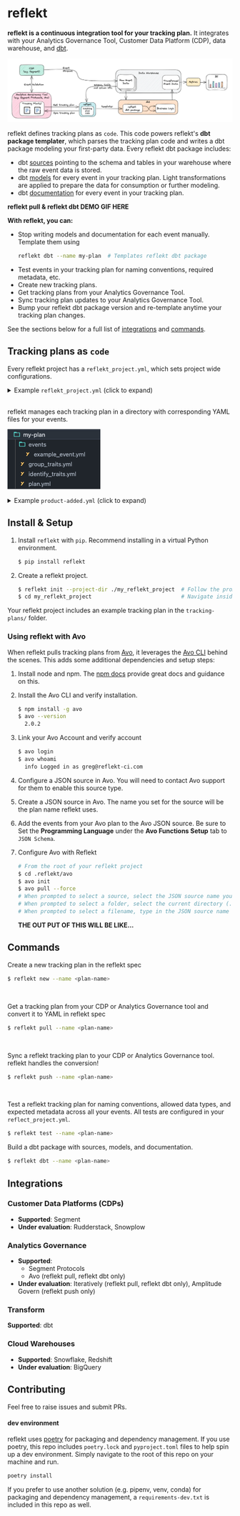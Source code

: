<!--
SPDX-FileCopyrightText: 2022 Gregory Clunies <greg@reflekt-ci.com>

SPDX-License-Identifier: Apache-2.0
-->

# reflekt
**reflekt is a continuous integration tool for your tracking plan.** It integrates with your Analytics Governance Tool, Customer Data Platform (CDP), data warehouse, and [dbt](https://www.getdbt.com/).

![reflekt-arch](/docs/reflekt-arch.png)

reflekt defines tracking plans as `code`. This code powers reflekt's **dbt package templater**, which parses the tracking plan code and writes a dbt package modeling your first-party data. Every reflekt dbt package includes:
- dbt [sources](https://docs.getdbt.com/docs/building-a-dbt-project/using-sources) pointing to the schema and tables in your warehouse where the raw event data is stored.
- dbt [models](https://docs.getdbt.com/docs/building-a-dbt-project/building-models) for every event in your tracking plan. Light transformations are applied to prepare the data for consumption or further modeling.
- dbt [documentation](https://docs.getdbt.com/docs/building-a-dbt-project/documentation) for every event in your tracking plan.

**reflekt pull & reflekt dbt DEMO GIF HERE**

**With reflekt, you can:**
- Stop writing models and documentation for each event manually. Template them using
  ```bash
  reflekt dbt --name my-plan  # Templates reflekt dbt package
  ```
- Test events in your tracking plan for naming conventions, required metadata, etc.
- Create new tracking plans.
- Get tracking plans from your Analytics Governance Tool.
- Sync tracking plan updates to your Analytics Governance Tool.
- Bump your reflekt dbt package version and re-template anytime your tracking plan changes.


See the sections below for a full list of [integrations](https://github.com/GClunies/reflekt#integrations) and [commands](https://github.com/GClunies/reflekt#integrations).

## Tracking plans as `code`
Every reflekt project has a `reflekt_project.yml`, which sets project wide configurations.
<br>

<details><summary>Example <code>reflekt_project.yml</code> (click to expand)</summary><p>

```yaml
# reflekt_project.yml

# NOTE - Configs below are required unless flagged with # OPTIONAL comment

name: default_project

config_profile: default_profile  # Profile defined in reflekt_config.yml

# config_path: /absolute/path/to/reflekt_config.yml  # OPTIONAL

tracking_plans:
  naming:
    # For `events:` and `properties:` below:
    #   - Provide one of `casing` or `pattern` (regex).
    #   - Set whether numbers are allowed in event/property names
    events:
      case: title  # One of title|snake|camel
      # pattern: 'your-regex-here'
      allow_numbers: true
      reserved: []  # Reserved event names (casing matters)

    properties:
      case: snake  # One of title|snake|camel
      # pattern: 'your-regex-here'
      allow_numbers: true
      reserved: [] # Reserved property names (casing matters)

  data_types:
    # Specify allowed data types. Available types listed below
    allowed:
      - string
      - integer
      - boolean
      - number
      - object
      - array
      - any
      - 'null'  # Specify null type in quotes

  plan_db_schemas:
    # For each reflekt tracking plan, specify schema in database with raw event data.
    # Replace the example mapping below with your mappings
    example-plan: example_schema

  # OPTIONAL (uncomment `metadata:` block to use)
  # Define a schema for event metadata, this is tested when running
  #     `reflekt test --name <plan-name>`
  metadata:
    schema:
      # Example metadata schema
      product_owner: John
        type: string
        required: true
      code_owner: Jane
        required: true
        type: string
      stakeholders:
        type: string
        allowed:
          - Product
          - Engineering
          - Data

dbt:
  sources:
    # Prefix for dbt package sources
    prefix: src_reflekt_

  models:
    # Prefix for dbt package staging models & docs
    prefix: reflekt_
    materialized: incremental  # One of view|incremental
    # OPTIONAL (Required if `materialized: incremental`)
    # `incremental_logic:` specifies incremental logic to use when templating dbt models.
    # This should include the {%- if is_incremental() %} ... {%- endif %} block
    # Article on dbt incremental logic: https://discourse.getdbt.com/t/on-the-limits-of-incrementality/303
    incremental_logic: |
      {%- if is_incremental() %}
      where received_at >= ( select max(received_at_tstamp)::date from {{ this }} )
      {%- endif %}

  # OPTIONAL
  # For each reflekt tracking plan, you can specify the schema where dbt pkg
  # models will be materialized. Uncomment `pkg_db_schemas:` block to use.
  pkg_db_schemas:
    example-plan: example_schema

```
</p></details>
<br>

reflekt manages each tracking plan in a directory with corresponding YAML files for your events.

![my-plan](/docs/my-plan.png)

<details><summary>Example <code>product-added.yml</code> (click to expand)</summary><p>

```yaml
# product-added.yml
- version: 1
  name: Product Added
  description: Fired when a user adds a product to their cart.
  metadata:  # Set event metadata. Configure metadata tests in reflekt_project.yml
    product_owner: pm-name
    code_owner: eng-squad-1
    priority: 1
  properties:
    - name: cart_id
      description: Cart ID to which the product was added to.
      type: string
      required: true    # Specify property is required
    - name: product_id
      description: Database ID of the product being viewed.
      type: integer
      required: true
    - name: name
      description: Name of the product.
      type: string     # Specify property type
      required: true
    - name: variant
      description: Variant of the product (e.g. small, medium, large).
      type: string
      enum:            # Enumerated list of allowed values
        - small
        - medium
        - large
      required: false  # Property is not required
    - name: price
      description: Price ($) of the product added to the cart.
      type: number
      required: true
    - name: quantity
      description: Quantity of the product added to the cart.
      type: integer
      required: true
```
</p></details>

## Install & Setup
1. Install `reflekt` with `pip`. Recommend installing in a virtual Python environment.
   ```bash
   $ pip install reflekt
   ```

2. Create a reflekt project.
   ```bash
   $ reflekt init --project-dir ./my_reflekt_project  # Follow the prompts
   $ cd my_reflekt_project                            # Navigate inside project
   ```

Your reflekt project includes an example tracking plan in the `tracking-plans/` folder.

### Using reflekt with Avo
When reflekt pulls tracking plans from [Avo](https://www.avo.app/), it leverages the [Avo CLI](https://www.avo.app/docs/implementation/cli) behind the scenes. This adds some additional dependencies and setup steps:
1. Install node and npm. The [npm docs](https://docs.npmjs.com/downloading-and-installing-node-js-and-npm) provide great docs and guidance on this.
2. Install the Avo CLI and verify installation.
   ```bash
   $ npm install -g avo
   $ avo --version
     2.0.2
   ```
3. Link your Avo Account and verify account
   ```bash
   $ avo login
   $ avo whoami
     info Logged in as greg@reflekt-ci.com
   ```
4. Configure a JSON source in Avo. You will need to contact Avo support for them to enable this source type.
5. Create a JSON source in Avo. The name you set for the source will be the plan name reflekt uses.
6. Add the events from your Avo plan to the Avo JSON source. Be sure to Set the **Programming Language** under the **Avo Functions Setup** tab to `JSON Schema`.
7. Configure Avo with Reflekt
   ```bash
   # From the root of your reflekt project
   $ cd .reflekt/avo
   $ avo init
   $ avo pull --force
   # When prompted to select a source, select the JSON source name you created
   # When prompted to select a folder, select the current directory (.)
   # When prompted to select a filename, type in the JSON source name (casing matters!)
   ```

   **THE OUT PUT OF THIS WILL BE LIKE...**

## Commands
Create a new tracking plan in the reflekt spec
```zsh
$ reflekt new --name <plan-name>
```
<br>

Get a tracking plan from your CDP or Analytics Governance tool and convert it to YAML in reflekt spec
```zsh
$ reflekt pull --name <plan-name>
```
<br>

Sync a reflekt tracking plan to your CDP or Analytics Governance tool. reflekt handles the conversion!
```zsh
$ reflekt push --name <plan-name>
```
<br>

Test a reflekt tracking plan for naming conventions, allowed data types, and expected metadata across all your events. All tests are configured in your `reflect_project.yml`.
```zsh
$ reflekt test --name <plan-name>
```

Build a dbt package with sources, models, and documentation.
```zsh
$ reflekt dbt --name <plan-name>
```

## Integrations
### Customer Data Platforms (CDPs)
- **Supported**: Segment
- **Under evaluation**: Rudderstack, Snowplow

### Analytics Governance
- **Supported**:
  - Segment Protocols
  - Avo (reflekt pull, reflekt dbt only)
- **Under evaluation**: Iteratively (reflekt pull, reflekt dbt only), Amplitude Govern (reflekt push only)

### Transform
**Supported**: dbt

### Cloud Warehouses
- **Supported**: Snowflake, Redshift
- **Under evaluation**: BigQuery

## Contributing
Feel free to raise issues and submit PRs.

#### dev environment
reflekt uses [poetry](https://python-poetry.org/) for packaging and dependency management. If you use poetry, this repo includes `poetry.lock` and `pyproject.toml` files to help spin up a dev environment. Simply navigate to the root of this repo on your machine and run.
```bash
poetry install
```

If you prefer to use another solution (e.g. pipenv, venv, conda) for packaging and dependency management, a `requirements-dev.txt` is included in this repo as well.
